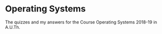 # Operating Systems

The quizzes and my answers for the Course Operating Systems 2018-19 in A.U.Th.

